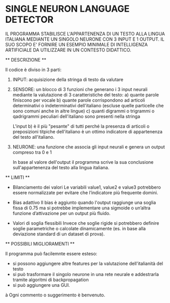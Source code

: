 # SINGLE NEURON LANGUAGE DETECTOR

IL PROGRAMMA STABILISCE L'APPARTENENZA DI UN TESTO ALLA LINGUA ITALIANA MEDIANTE UN SINGOLO NEURONE CON 3 INPUT E 1 OUTPUT. 
IL SUO SCOPO E' FORNIRE UN ESEMPIO MINIMALE DI INTELLIGENZA ARTIFICIALE DA UTILIZZARE IN UN CONTESTO DIDATTICO.


** DESCRIZIONE **

Il codice è diviso in 3 parti:

1) INPUT: acquisizione della stringa di testo da valutare

2) SENSORE: un blocco di 3 funzioni che generano i 3 input neurali mediante la valutazione di 3 caratteristiche del testo:
    a) quante parole finiscono per vocale
    b) quante parole corrispondono ad articoli determinativi o indeterminativi dell'italiano (escluse quelle particelle che sono comuni anche in altre lingue)
    c) quanti digrammi o trigrammi o qadrigrammi peculiari dell'italiano sono presenti nella stringa

    L'input b) è il più "pesante" di tutti perché la presenza di articoli o preposizioni titpiche dell'italiano è un ottimo indicatore di appartenenza del testo all'italiano.

3) NEURONE: una funzione che associa gli input neurali e genera un output compreso tra 0 e 1

    In base al valore dell'output il programma scrive la sua conclusione sull'appartenenza del testo alla lingua italiana.

    
** LIMITI **

- Bilanciamento dei valori
Le variabili value1, value2 e value3 potrebbero essere normalizzate per evitare che l’indicatore più frequente domini.

- Bias adattivo
Il bias è aggiunto quando l'output raggiunge una soglia fissa di 0.75 ma si potrebbe implementare una sigmoide o un’altra funzione d’attivazione per un output più fluido. 

- Valori di soglia flessibili
Invece che soglie rigide si potrebbero definire soglie parametriche o calcolate dinamicamente (es. in base alla deviazione standard di un dataset di prova).


** POSSIBILI MIGLIORAMENTI **

Il programma può facilemnte essere esteso: 
- si possono aggiungere altre features per la valutazione dell'italianità del testo
- si può trasformare il singolo neurone in una rete neurale e addestrarla tramite algoritmi di backpropagation
- si può aggiungere una GUI.



à Ogni commento o suggerimento è benvenuto.

